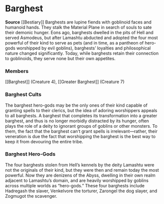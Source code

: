 ﻿---
creature_family: Barghest
id: '11'
name: Barghest
rarity: Common
source: '[[DATABASE/source/Bestiary|Bestiary]]'
trait: null
type: Creature Family

---
# Barghest

**Source** [[Bestiary]]
Barghests are lupine fiends with goblinoid faces and humanoid hands. They stalk the Material Plane in search of souls to sate their demonic hunger. Eons ago, barghests dwelled in the pits of Hell and served Asmodeus, but after Lamashtu abducted and adopted the four most powerful of their kind to serve as pets (and in time, as a pantheon of hero-gods worshipped by evil goblins), barghests’ loyalties and philosophical nature changed significantly. Today, while barghests retain their connection to goblinoids, they serve none but their own appetites.

### Members

[[Barghest]] (Creature 4), [[Greater Barghest]] (Creature 7)

###  Barghest Cults

The barghest hero-gods may be the only ones of their kind capable of granting spells to their clerics, but the idea of adoring worshippers appeals to all barghests. A barghest that completes its transformation into a greater barghest, and thus is no longer morbidly distracted by its hunger, often plays the role of a deity to ignorant groups of goblins or other monsters. To them, the fact that the barghest can’t grant spells is irrelevant—rather, their veneration is due the fact that worshipping the barghest is the best way to keep it from devouring the entire tribe.

###  Barghest Hero-Gods

The four barghests stolen from Hell’s kennels by the deity Lamashtu were not the originals of their kind, but they were then and remain today the most powerful. Now they are denizens of the Abyss, dwelling in their own realm adjacent to Lamashtu’s domain, and are heavily worshipped by goblins across multiple worlds as “hero-gods.” These four barghests include Hadregash the slaver, Venkelvore the torturer, Zarongel the dog slayer, and Zogmugot the scavenger.